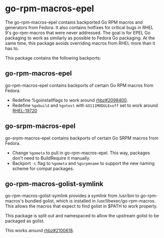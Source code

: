 # go-rpm-macros-epel

The go-rpm-macros-epel contains backported Go RPM macros and generators from
Fedora. It also contains hotfixes for critical bugs in RHEL 9's go-rpm-macros
that were never addressed. The goal is for EPEL Go packaging to work as
similarly as possible to Fedora Go packaging. At the same time, this package
avoids overriding macros from RHEL more than it has to.

This package contains the following backports:

## go-rpm-macros-epel
go-rpm-macros-epel contains backports of certain Go RPM macros from Fedora.

- Redefine %goinstallflags to work around [rhbz#2098400](https://bugzilla.redhat.com/show_bug.cgi?id=2098400).
- Redefine `%gobuild` and `%gotest` with `GO111MODULE=off` set to work around [RHEL-19720](https://issues.redhat.com/browse/RHEL-19720)

## go-srpm-macros-epel

go-srpm-macros-epel contains backports of certain Go SRPM macros from Fedora.

- Change `%gometa` to pull in go-rpm-macros-epel.
  This way, packages don't need to BuildRequire it manually.
- Backport `-L` flag to `%gometa` and `%gorpmname` to support the new naming
  scheme for compat packages.

## go-rpm-macros-golist-symlink

go-rpm-macros-golist-symlink provides a symlink from /usr/bin to
go-rpm-macros's bundled golist, which is installed in
/usr/libexec/go-rpm-macros. This allows the macros that expect to find golist
in $PATH to work properly.

This package is split out and namespaced to allow the upstream golist to be
packaged as golist.

This works around [rhbz#2100618](https://bugzilla.redhat.com/show_bug.cgi?id=2100618).
